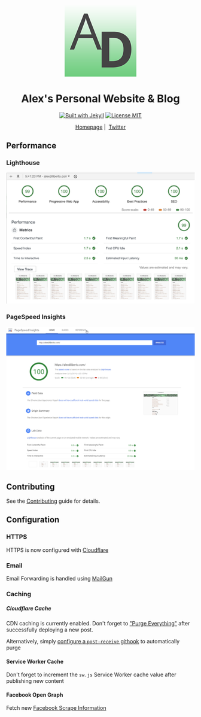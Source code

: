 <p align="center">
  <a href="https://alexdiliberto.com"><img src="https://github.com/alexdiliberto/alexdiliberto.github.io/raw/master/favicon-192x192.png" alt="alexdiliberto.com website favicon"></a>
</p>

<h1 align="center">Alex's Personal Website &amp; Blog</h1>

<p align="center">
  <a href="https://jekyllrb.com/"><img src="http://img.shields.io/badge/Built%20with-Jekyll-blue.svg" alt="Built with Jekyll"></a>
  <a href="http://en.wikipedia.org/wiki/MIT_License"><img src="http://img.shields.io/badge/license-MIT-blue.svg" alt="License MIT"></a>
</p>

<p align="center">
  <a href="https://alexdiliberto.com">Homepage</a>&nbsp;|&nbsp;
  <a href="https://twitter.com/alex_diliberto">Twitter</a>
</p>

## Performance

### Lighthouse

![alexdiliberto.com lighthouse score](https://raw.githubusercontent.com/alexdiliberto/alexdiliberto.github.io/master/img/lighthouse-score.png)

### PageSpeed Insights

![alexdiliberto.com google pagespeed insights score](https://raw.githubusercontent.com/alexdiliberto/alexdiliberto.github.io/master/img/pagespeed-insights-score.png)

## Contributing

See the [Contributing](CONTRIBUTING.md) guide for details.

## Configuration

### HTTPS

HTTPS is now configured with [Cloudflare](https://www.cloudflare.com/a/overview/alexdiliberto.com)

### Email

Email Forwarding is handled using [MailGun](https://app.mailgun.com)

### Caching

##### Cloudflare Cache
CDN caching is currently enabled. Don't forget to ["Purge Everything"](https://blog.cloudflare.com/secure-and-fast-github-pages-with-cloudflare/#step4cacheallthethings) after successfully deploying a new post.

Alternatively, simply [configure a `post-receive` githook](https://gist.github.com/alexdiliberto/4dd6572197d09dc2e664fe7c958c8982) to automatically purge

#### Service Worker Cache
Don't forget to increment the `sw.js` Service Worker cache value after publishing new content

#### Facebook Open Graph

Fetch new [Facebook Scrape Information](https://developers.facebook.com/tools/debug/og/object/)
